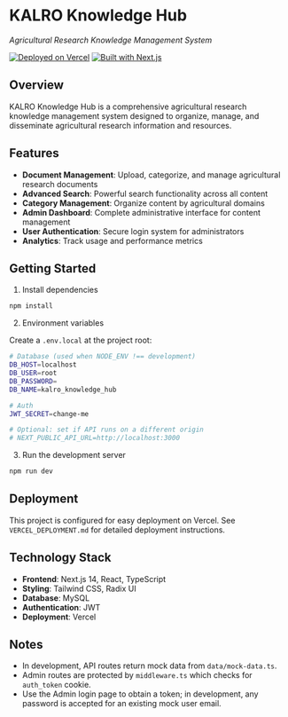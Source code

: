 # KALRO Knowledge Hub

*Agricultural Research Knowledge Management System*

[![Deployed on Vercel](https://img.shields.io/badge/Deployed%20on-Vercel-black?style=for-the-badge&logo=vercel)](https://github.com/Andy1118-ai/kalro)
[![Built with Next.js](https://img.shields.io/badge/Built%20with-Next.js-black?style=for-the-badge&logo=next.js)](https://nextjs.org)

## Overview

KALRO Knowledge Hub is a comprehensive agricultural research knowledge management system designed to organize, manage, and disseminate agricultural research information and resources.

## Features

- **Document Management**: Upload, categorize, and manage agricultural research documents
- **Advanced Search**: Powerful search functionality across all content
- **Category Management**: Organize content by agricultural domains
- **Admin Dashboard**: Complete administrative interface for content management
- **User Authentication**: Secure login system for administrators
- **Analytics**: Track usage and performance metrics

## Getting Started

1. Install dependencies

```bash
npm install
```

2. Environment variables

Create a `.env.local` at the project root:

```bash
# Database (used when NODE_ENV !== development)
DB_HOST=localhost
DB_USER=root
DB_PASSWORD=
DB_NAME=kalro_knowledge_hub

# Auth
JWT_SECRET=change-me

# Optional: set if API runs on a different origin
# NEXT_PUBLIC_API_URL=http://localhost:3000
```

3. Run the development server

```bash
npm run dev
```

## Deployment

This project is configured for easy deployment on Vercel. See `VERCEL_DEPLOYMENT.md` for detailed deployment instructions.

## Technology Stack

- **Frontend**: Next.js 14, React, TypeScript
- **Styling**: Tailwind CSS, Radix UI
- **Database**: MySQL
- **Authentication**: JWT
- **Deployment**: Vercel

## Notes
- In development, API routes return mock data from `data/mock-data.ts`.
- Admin routes are protected by `middleware.ts` which checks for `auth_token` cookie.
- Use the Admin login page to obtain a token; in development, any password is accepted for an existing mock user email.
